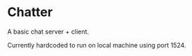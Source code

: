 # Chatter
 
A basic chat server + client.

Currently hardcoded to run on local machine using port 1524.
